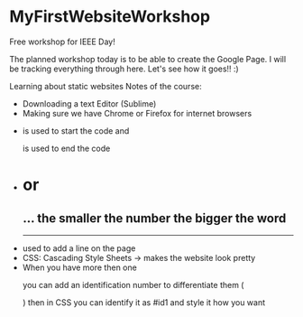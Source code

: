 MyFirstWebsiteWorkshop
======================

Free workshop for IEEE Day!

The planned workshop today is to be able to create the Google Page. I will be tracking everything through here. Let's see how it goes!! :)

Learning about static websites
Notes of the course: 
 - Downloading a text Editor (Sublime)
 - Making sure we have Chrome or Firefox for internet browsers
 - <p> is used to start the code and </p> is used to end the code
- <h1> or <h2> ... the smaller the number the bigger the word
- <hr> used to add a line on the page
- CSS: Cascading Style Sheets -> makes the website look pretty
- When you have more then one <p> you can add an identification number to differentiate them ( <p id="id1">) then in CSS you can identify it as #id1 and style it how you want

